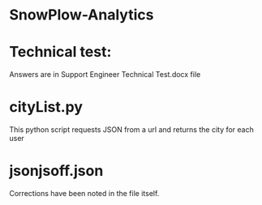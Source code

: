 # SnowPlow-Analytics

# Technical test: 

Answers are in Support Engineer Technical Test.docx file

# cityList.py

This python script requests JSON from a url and returns the city for each user

# jsonjsoff.json 

Corrections have been noted in the file itself.

